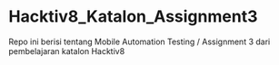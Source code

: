 # Hacktiv8_Katalon_Assignment3
Repo ini berisi tentang Mobile Automation Testing / Assignment 3 dari pembelajaran katalon Hacktiv8
